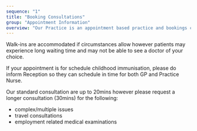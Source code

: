 ```yaml
---
sequence: "1"
title: "Booking Consultations"
group: "Appointment Information"
overview: "Our Practice is an appointment based practice and bookings can be made online or by calling (02) 9988 1022. we offer tele-consultations to patients who have visited our practice in the past 12 months."
---
```


Walk-ins are accommodated if circumstances allow however patients may experience long waiting time and may not be able to see a doctor of your choice.

If your appointment is for schedule childhood immunisation, please do inform Reception so they can schedule in time for both GP and Practice Nurse.

Our standard consultation are up to 20mins however please request a longer consultation (30mins) for the following:

- complex/multiple issues
- travel consultations
- employment related medical examinations
